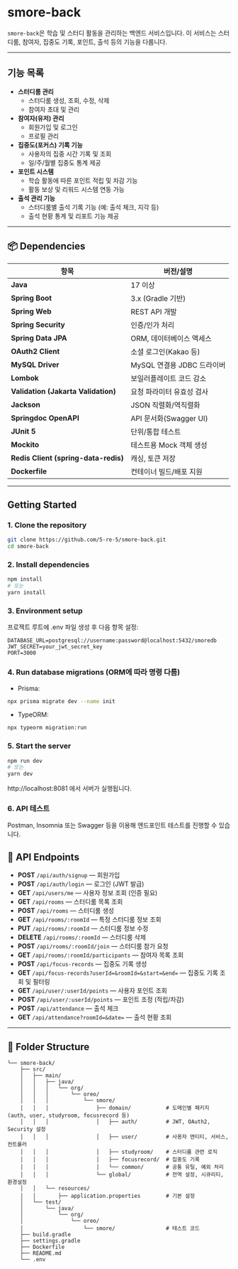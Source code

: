 # smore-back

`s﻿more-back`은 학습 및 스터디 활동을 관리하는 백엔드 서비스입니다. 이 서비스는 스터디룸, 참여자, 집중도 기록, 포인트, 출석 등의 기능을 다룹니다.

---

##  기능 목록
- **스터디룸 관리**  
  - 스터디룸 생성, 조회, 수정, 삭제
  - 참여자 초대 및 관리
- **참여자(유저) 관리**  
  - 회원가입 및 로그인  
  - 프로필 관리
- **집중도(포커스) 기록 기능**  
  - 사용자의 집중 시간 기록 및 조회  
  - 일/주/월별 집중도 통계 제공
- **포인트 시스템**  
  - 학습 활동에 따른 포인트 적립 및 차감 기능  
  - 활동 보상 및 리워드 시스템 연동 가능
- **출석 관리 기능**  
  - 스터디룸별 출석 기록 기능 (예: 출석 체크, 지각 등)  
  - 출석 현황 통계 및 리포트 기능 제공
---
## 📦 Dependencies

| 항목 | 버전/설명 |
|------|-----------|
| **Java** | 17 이상 |
| **Spring Boot** | 3.x (Gradle 기반) |
| **Spring Web** | REST API 개발 |
| **Spring Security** | 인증/인가 처리 |
| **Spring Data JPA** | ORM, 데이터베이스 액세스 |
| **OAuth2 Client** | 소셜 로그인(Kakao 등) |
| **MySQL Driver** | MySQL 연결용 JDBC 드라이버 |
| **Lombok** | 보일러플레이트 코드 감소 |
| **Validation (Jakarta Validation)** | 요청 파라미터 유효성 검사 |
| **Jackson** | JSON 직렬화/역직렬화 |
| **Springdoc OpenAPI** | API 문서화(Swagger UI) |
| **JUnit 5** | 단위/통합 테스트 |
| **Mockito** | 테스트용 Mock 객체 생성 |
| **Redis Client (spring-data-redis)** | 캐싱, 토큰 저장 |
| **Dockerfile** | 컨테이너 빌드/배포 지원 |

---

##  Getting Started

### 1. Clone the repository  
```bash
git clone https://github.com/5-re-5/smore-back.git
cd smore-back
```
### 2. Install dependencies
```bash
npm install
# 또는
yarn install
```
### 3. Environment setup
프로젝트 루트에 .env 파일 생성 후 다음 항목 설정:

```env
DATABASE_URL=postgresql://username:password@localhost:5432/smoredb
JWT_SECRET=your_jwt_secret_key
PORT=3000
```

### 4. Run database migrations (ORM에 따라 명령 다름)
- Prisma:

```bash
npx prisma migrate dev --name init
```
- TypeORM:

```bash
npx typeorm migration:run
```

### 5. Start the server
```bash
npm run dev
# 또는
yarn dev
```

http://localhost:8081 에서 서버가 실행됩니다.

### 6. API 테스트
Postman, Insomnia 또는 Swagger 등을 이용해 엔드포인트 테스트를 진행할 수 있습니다.

## 📌 API Endpoints

- **POST** `/api/auth/signup` — 회원가입  
- **POST** `/api/auth/login` — 로그인 (JWT 발급)  
- **GET** `/api/users/me` — 사용자 정보 조회 (인증 필요)  
- **GET** `/api/rooms` — 스터디룸 목록 조회  
- **POST** `/api/rooms` — 스터디룸 생성  
- **GET** `/api/rooms/:roomId` — 특정 스터디룸 정보 조회  
- **PUT** `/api/rooms/:roomId` — 스터디룸 정보 수정  
- **DELETE** `/api/rooms/:roomId` — 스터디룸 삭제  
- **POST** `/api/rooms/:roomId/join` — 스터디룸 참가 요청  
- **GET** `/api/rooms/:roomId/participants` — 참여자 목록 조회  
- **POST** `/api/focus-records` — 집중도 기록 생성  
- **GET** `/api/focus-records?userId=&roomId=&start=&end=` — 집중도 기록 조회 및 필터링  
- **GET** `/api/user/:userId/points` — 사용자 포인트 조회  
- **POST** `/api/user/:userId/points` — 포인트 조정 (적립/차감)  
- **POST** `/api/attendance` — 출석 체크  
- **GET** `/api/attendance?roomId=&date=` — 출석 현황 조회  

---

## 📂 Folder Structure

```plaintext
└── smore-back/
    ├── src/
    │   ├── main/
    │   │   ├── java/
    │   │   │   └── org/
    │   │   │       └── oreo/
    │   │   │           └── smore/
    │   │   │               ├── domain/           # 도메인별 패키지 (auth, user, studyroom, focusrecord 등)
    │   │   │               │   ├── auth/         # JWT, OAuth2, Security 설정
    │   │   │               │   ├── user/         # 사용자 엔티티, 서비스, 컨트롤러
    │   │   │               │   ├── studyroom/    # 스터디룸 관련 로직
    │   │   │               │   ├── focusrecord/  # 집중도 기록
    │   │   │               │   └── common/       # 공통 유틸, 예외 처리
    │   │   │               └── global/           # 전역 설정, 시큐리티, 환경설정
    │   │   └── resources/
    │   │       ├── application.properties        # 기본 설정
    │   └── test/
    │       └── java/
    │           └── org/
    │               └── oreo/
    │                   └── smore/                # 테스트 코드
    ├── build.gradle
    ├── settings.gradle
    ├── Dockerfile
    ├── README.md
    └── .env
```

